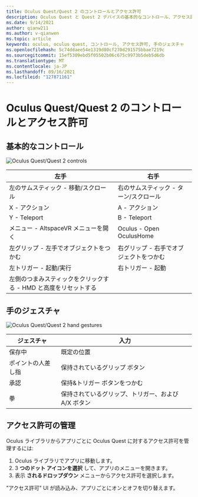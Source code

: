 ```yaml
---
title: Oculus Quest/Quest 2 のコントロールとアクセス許可
description: Oculus Quest と Quest 2 デバイスの基本的なコントロール、アクセス許可の管理、手のジェスチャの使用について説明します。
ms.date: 9/14/2021
author: qianw211
ms.author: v-qianwen
ms.topic: article
keywords: oculus, oculus quest, コントロール, アクセス許可, 手のジェスチャ
ms.openlocfilehash: 5c74ddaee54e1319d80cf270d291575bbae7219c
ms.sourcegitcommit: 15ef5309ebd5f05502b06c675c9973b5deb5d6db
ms.translationtype: MT
ms.contentlocale: ja-JP
ms.lasthandoff: 09/16/2021
ms.locfileid: "127871161"
---
```

# <a name="oculus-questquest-2-controls-and-permissions"></a>Oculus Quest/Quest 2 のコントロールとアクセス許可

## <a name="basic-controls"></a>基本的なコントロール

<img src="images/quest2-controls.png" alt="Oculus Quest/Quest 2 controls">

| 左手 | 右手 |
|---|---|
| 左のサムスティック - 移動/スクロール | 右のサムスティック - ターン/スクロール |
| X - アクション | A - アクション |
| Y - Teleport | B - Teleport |
| メニュー - AltspaceVR メニューを開く | Oculus - Open OculusHome |
| 左グリップ - 左手でオブジェクトをつかむ | 右グリップ - 右手でオブジェクトをつかむ |
| 左トリガー - 起動/実行 | 右トリガー - 起動 |
| 左側のつまみスティックをクリックする - HMD と高度をリセットする |  |

## <a name="hand-gestures"></a>手のジェスチャ

<img src="images/quest2-hand-gesture-controls.png" alt="Oculus Quest/Quest 2 hand gestures">

| ジェスチャ | 入力 |
|---|---|
| 保存中 | 既定の位置 |
| ポイントの人差し指 | 保持されているグリップ ボタン |
| 承認 | 保持&トリガー ボタンをつかむ |
| 拳 | 保持されているグリップ、トリガー、および A/X ボタン |

## <a name="managing-permissions"></a>アクセス許可の管理

Oculus ライブラリからアプリごとに Oculus Quest に対するアクセス許可を管理するには:

1. Oculus ライブラリでアプリに移動します。
2. 3 **つのドット アイコンを選択** して、アプリのメニューを開きます。
3. 表示 **されるドロップダウン** メニューからアクセス許可を選択します。

"アクセス許可" UI が読み込み、アプリごとにオンとオフを切り替えます。